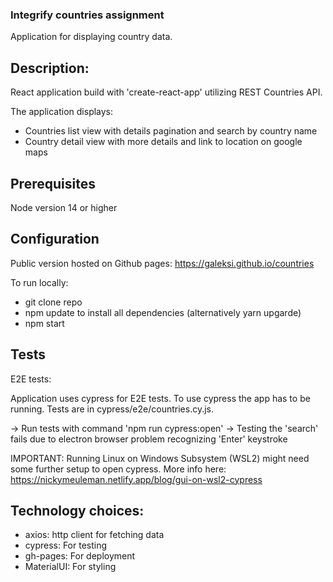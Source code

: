 ### Integrify countries assignment

Application for displaying country data.

## Description:

React application build with 'create-react-app' utilizing REST Countries API.

The application displays:

- Countries list view with details pagination and search by country name
- Country detail view with more details and link to location on google maps

## Prerequisites

Node version 14 or higher

## Configuration

Public version hosted on Github pages: https://galeksi.github.io/countries

To run locally:

- git clone repo
- npm update to install all dependencies (alternatively yarn upgarde)
- npm start

## Tests

E2E tests:

Application uses cypress for E2E tests. To use cypress the app has to be running. Tests are in cypress/e2e/countries.cy.js.

-> Run tests with command 'npm run cypress:open'
-> Testing the 'search' fails due to electron browser problem recognizing 'Enter' keystroke

IMPORTANT: Running Linux on Windows Subsystem (WSL2) might need some further setup to open cypress. More info here: https://nickymeuleman.netlify.app/blog/gui-on-wsl2-cypress

## Technology choices:

- axios: http client for fetching data
- cypress: For testing
- gh-pages: For deployment
- MaterialUI: For styling
